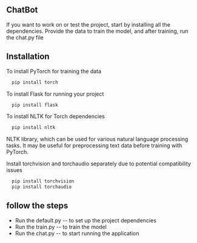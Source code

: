 
## ChatBot 

If you want to work on or test the project, start by installing all the dependencies. Provide the data to train the model, and after training, run the chat.py file
    
## Installation

To install PyTorch for training the data
```bash
  pip install torch
```

To install Flask for running your project
```bash
  pip install flask
```
To install NLTK for Torch dependencies
```bash
  pip install nltk
```
NLTK library, which can be used for various natural language processing tasks. It may be useful for preprocessing text data before training with PyTorch.   

Install torchvision and torchaudio separately due to potential compatibility issues
```bash
  pip install torchvision
  pip install torchaudio
```
## follow the steps


- Run the default.py   -- to set up the project dependencies
- Run the train.py     -- to train the model
- Run the chat.py      -- to start running the application


